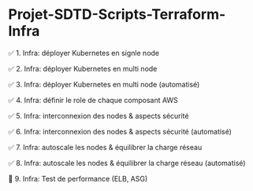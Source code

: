 # Projet-SDTD-Scripts-Terraform-Infra

:white_check_mark: 1. Infra: déployer Kubernetes en signle node

:white_check_mark: 2. Infra: déployer Kubernetes en multi node

:white_check_mark: 3. Infra: déployer Kubernetes en multi node (automatisé)

:white_check_mark: 4. Infra: définir le role de chaque composant AWS

:white_check_mark: 5. Infra: interconnexion des nodes & aspects sécurité

:white_check_mark: 6. Infra: interconnexion des nodes & aspects sécurité (automatisé)

:white_check_mark: 7. Infra: autoscale les nodes & équilibrer la charge réseau

:white_check_mark: 8. Infra: autoscale les nodes & équilibrer la charge réseau (automatisé)

:black_square_button: 9. Infra: Test de performance (ELB, ASG)




